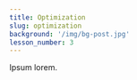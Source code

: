 ```yaml
---
title: Optimization 
slug: optimization
background: '/img/bg-post.jpg'
lesson_number: 3
---
```


Ipsum lorem.
